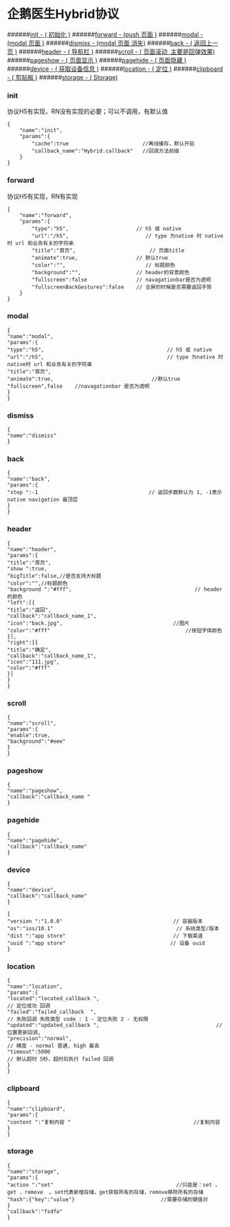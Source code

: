 #  企鹅医生Hybrid协议

######[init - ( 初始化 )](#init)
######[forward - (push 页面 )](#forward) 
######[modal - (modal 页面 )](#modal) 
######[dismiss - (modal 页面 消失)](#dismiss) 
######[back - ( 返回上一页 )](#back)
######[header - ( 导航栏 )](#header)
######[scroll - ( 页面滚动 ,主要是回弹效果)](#scroll)
######[pageshow - ( 页面显示 )](#pageshow)
######[pagehide - ( 页面隐藏 )](#pagehide)
######[device - ( 获取设备信息 )](#device)
######[location - ( 定位 )](#location)
######[clipboard - ( 剪贴板 )](#clipboard) 
######[storage - ( Storage)](#storage)

<a name="init"></a>
### init
协议H5有实现，RN没有实现的必要；可以不调用，有默认值

```   请求对象
{
	"name":"init",
	"params":{
		"cache":true                        //离线缓存，默认开启
		"callback_name":"Hybrid.callback"   //回调方法前缀
	}
}
```
<a name="forward"></a>
### forward
协议H5有实现，RN有实现

```   请求对象
{
	"name":"forward",
	"params":{
		"type":"h5",                      // h5 或 native 
		"url":"/h5",                		 // type 为native 时 native时 url 和业务有关的字符串
		"title":"首页",						 // 页面title
		"animate":true,                   // 默认true
		"color":"",							 // 标题颜色
		"background":"",                  // header的背景颜色
		"fullscreen":false                // navagationbar是否为透明
		"fullscreenBackGestures":false    // 全屏的时候是否需要返回手势
	}
}
```
<a name="modal"></a>
### modal
```   请求对象
{
"name":"modal",
"params":{
"type":"h5",                                        // h5 或 native 
"url":"/h5",                                        // type 为native 时 native时 url 和业务有关的字符串
"title":"首页",
"animate":true,                                //默认true
"fullscreen",false    //navagationbar 是否为透明
}
}
```
<a name="dismiss"></a>
### dismiss
```   请求对象
{
"name":"dismiss"
}
```
<a name="back"></a>
### back
```   请求对象
{
"name":"back",
"params":{
"step ":-1                                    // 返回步数默认为 1, -1表示native navigation 最顶层
}
}
```
<a name="header"></a>
### header
```   请求对象
{
"name":"header",
"params":{
"title":"首页",
"show ":true,
"bigTitle":false,//是否支持大标题
"color":"",//标题颜色
"background ":"#fff",                                        // header 的颜色
"left":[{
"title":"返回",
"callback":"callback_name_1",
"icon":"back.jpg",                                    //图片
"color":"#fff"                                            //按钮字体颜色
}],
"right":[{
"title":"确定",
"callback":"callback_name_1",
"icon":"111.jpg",
"color":"#fff"
}]
}
}
```
<a name="scroll"></a>
### scroll
```   请求对象
{
"name":"scroll",
"params":{
"enable":true,
"background":"#eee"
}
}
```

<a name="pageshow"></a>
### pageshow
```   请求对象
{
"name":"pageshow",
"callback":"callback_name " 
}
```
<a name="pagehide"></a>
### pagehide
```   请求对象
{
"name":"pagehide",
"callback":"callback_name" 
}
```
<a name="device"></a>
### device
```   请求对象
{
"name":"device",
"callback":"callback_name" 
}
```
```
{
"version ":"1.0.0"                                    // 容器版本
"os":"ios/10.1"                                        // 系统类型/版本
"dist ":"app store"                                   // 下载渠道
"uuid ":"app store"                                  // 设备 uuid
}
```
<a name="location"></a>
### location
```   请求对象
{
"name":"location",
"params":{
"located":"located_callback ",                                        // 定位成功 回调
"failed":"failed_callback  ",                                            // 失败回调 失败类型 code : 1 - 定位失败 2 - 无权限
"updated":"updated_callback ",                                      //位置更新回调,
"precision":"normal",                                                      // 精度 - normal 普通, high 最高
"timeout":5000                                                                // 默认超时 5秒，超时后执行 failed 回调
}
}
```
<a name="clipboard"></a>
### clipboard
```   请求对象
{
"name":"clipboard",
"params":{
"content ":"复制内容 "                                        //复制内容
}
}
```

<a name="storage"></a>
### storage
```   请求对象
{
"name":"storage",
"params":{
"action ":"set"                                        //只能是：set ，get ，remove  。set代表新增存储，get获取所有的存储，remove移除所有的存储
"hash":{"key":"value"}                            //需要存储的键值对
}
"callback":"fsdfa"
}
```

